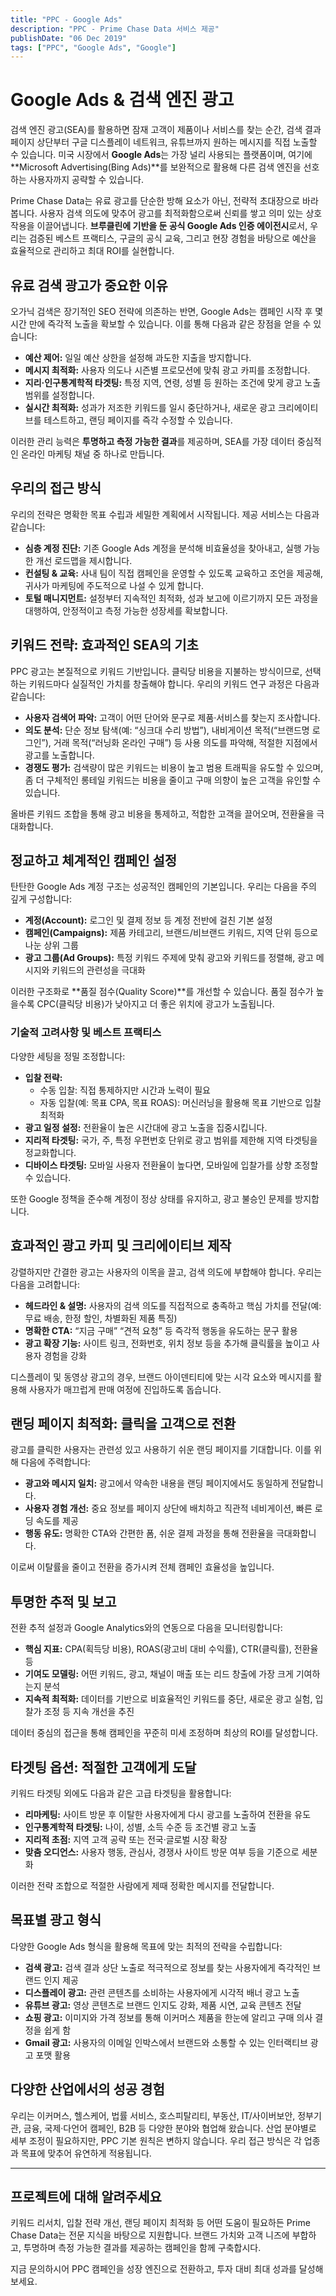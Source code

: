 ```yaml
---
title: "PPC - Google Ads"
description: "PPC - Prime Chase Data 서비스 제공"
publishDate: "06 Dec 2019"
tags: ["PPC", "Google Ads", "Google"]
---
```


# Google Ads & 검색 엔진 광고

검색 엔진 광고(SEA)를 활용하면 잠재 고객이 제품이나 서비스를 찾는 순간, 검색 결과 페이지 상단부터 구글 디스플레이 네트워크, 유튜브까지 원하는 메시지를 직접 노출할 수 있습니다. 미국 시장에서 **Google Ads**는 가장 널리 사용되는 플랫폼이며, 여기에 **Microsoft Advertising(Bing Ads)**를 보완적으로 활용해 다른 검색 엔진을 선호하는 사용자까지 공략할 수 있습니다.

Prime Chase Data는 유료 광고를 단순한 방해 요소가 아닌, 전략적 초대장으로 바라봅니다. 사용자 검색 의도에 맞추어 광고를 최적화함으로써 신뢰를 쌓고 의미 있는 상호작용을 이끌어냅니다. **브루클린에 기반을 둔 공식 Google Ads 인증 에이전시**로서, 우리는 검증된 베스트 프랙티스, 구글의 공식 교육, 그리고 현장 경험을 바탕으로 예산을 효율적으로 관리하고 최대 ROI를 실현합니다.

## 유료 검색 광고가 중요한 이유

오가닉 검색은 장기적인 SEO 전략에 의존하는 반면, Google Ads는 캠페인 시작 후 몇 시간 만에 즉각적 노출을 확보할 수 있습니다. 이를 통해 다음과 같은 장점을 얻을 수 있습니다:

- **예산 제어:** 일일 예산 상한을 설정해 과도한 지출을 방지합니다.
- **메시지 최적화:** 사용자 의도나 시즌별 프로모션에 맞춰 광고 카피를 조정합니다.
- **지리·인구통계학적 타겟팅:** 특정 지역, 연령, 성별 등 원하는 조건에 맞게 광고 노출 범위를 설정합니다.
- **실시간 최적화:** 성과가 저조한 키워드를 일시 중단하거나, 새로운 광고 크리에이티브를 테스트하고, 랜딩 페이지를 즉각 수정할 수 있습니다.

이러한 관리 능력은 **투명하고 측정 가능한 결과**를 제공하며, SEA를 가장 데이터 중심적인 온라인 마케팅 채널 중 하나로 만듭니다.

## 우리의 접근 방식

우리의 전략은 명확한 목표 수립과 세밀한 계획에서 시작됩니다. 제공 서비스는 다음과 같습니다:

- **심층 계정 진단:** 기존 Google Ads 계정을 분석해 비효율성을 찾아내고, 실행 가능한 개선 로드맵을 제시합니다.
- **컨설팅 & 교육:** 사내 팀이 직접 캠페인을 운영할 수 있도록 교육하고 조언을 제공해, 귀사가 마케팅에 주도적으로 나설 수 있게 합니다.
- **토털 매니지먼트:** 설정부터 지속적인 최적화, 성과 보고에 이르기까지 모든 과정을 대행하여, 안정적이고 측정 가능한 성장세를 확보합니다.

## 키워드 전략: 효과적인 SEA의 기초

PPC 광고는 본질적으로 키워드 기반입니다. 클릭당 비용을 지불하는 방식이므로, 선택하는 키워드마다 실질적인 가치를 창출해야 합니다. 우리의 키워드 연구 과정은 다음과 같습니다:

- **사용자 검색어 파악:** 고객이 어떤 단어와 문구로 제품·서비스를 찾는지 조사합니다.
- **의도 분석:** 단순 정보 탐색(예: “싱크대 수리 방법”), 내비게이션 목적(“브랜드명 로그인”), 거래 목적(“러닝화 온라인 구매”) 등 사용 의도를 파악해, 적절한 지점에서 광고를 노출합니다.
- **경쟁도 평가:** 검색량이 많은 키워드는 비용이 높고 범용 트래픽을 유도할 수 있으며, 좀 더 구체적인 롱테일 키워드는 비용을 줄이고 구매 의향이 높은 고객을 유인할 수 있습니다.

올바른 키워드 조합을 통해 광고 비용을 통제하고, 적합한 고객을 끌어오며, 전환율을 극대화합니다.

## 정교하고 체계적인 캠페인 설정

탄탄한 Google Ads 계정 구조는 성공적인 캠페인의 기본입니다. 우리는 다음을 주의 깊게 구성합니다:

- **계정(Account):** 로그인 및 결제 정보 등 계정 전반에 걸친 기본 설정
- **캠페인(Campaigns):** 제품 카테고리, 브랜드/비브랜드 키워드, 지역 단위 등으로 나눈 상위 그룹
- **광고 그룹(Ad Groups):** 특정 키워드 주제에 맞춰 광고와 키워드를 정렬해, 광고 메시지와 키워드의 관련성을 극대화

이러한 구조화로 **품질 점수(Quality Score)**를 개선할 수 있습니다. 품질 점수가 높을수록 CPC(클릭당 비용)가 낮아지고 더 좋은 위치에 광고가 노출됩니다.

### 기술적 고려사항 및 베스트 프랙티스

다양한 세팅을 정밀 조정합니다:

- **입찰 전략:**  
  - 수동 입찰: 직접 통제하지만 시간과 노력이 필요  
  - 자동 입찰(예: 목표 CPA, 목표 ROAS): 머신러닝을 활용해 목표 기반으로 입찰 최적화
- **광고 일정 설정:** 전환율이 높은 시간대에 광고 노출을 집중시킵니다.
- **지리적 타겟팅:** 국가, 주, 특정 우편번호 단위로 광고 범위를 제한해 지역 타겟팅을 정교화합니다.
- **디바이스 타겟팅:** 모바일 사용자 전환율이 높다면, 모바일에 입찰가를 상향 조정할 수 있습니다.

또한 Google 정책을 준수해 계정이 정상 상태를 유지하고, 광고 불승인 문제를 방지합니다.

## 효과적인 광고 카피 및 크리에이티브 제작

강렬하지만 간결한 광고는 사용자의 이목을 끌고, 검색 의도에 부합해야 합니다. 우리는 다음을 고려합니다:

- **헤드라인 & 설명:** 사용자의 검색 의도를 직접적으로 충족하고 핵심 가치를 전달(예: 무료 배송, 한정 할인, 차별화된 제품 특징)
- **명확한 CTA:** “지금 구매” “견적 요청” 등 즉각적 행동을 유도하는 문구 활용
- **광고 확장 기능:** 사이트 링크, 전화번호, 위치 정보 등을 추가해 클릭률을 높이고 사용자 경험을 강화

디스플레이 및 동영상 광고의 경우, 브랜드 아이덴티티에 맞는 시각 요소와 메시지를 활용해 사용자가 매끄럽게 판매 여정에 진입하도록 돕습니다.

## 랜딩 페이지 최적화: 클릭을 고객으로 전환

광고를 클릭한 사용자는 관련성 있고 사용하기 쉬운 랜딩 페이지를 기대합니다. 이를 위해 다음에 주력합니다:

- **광고와 메시지 일치:** 광고에서 약속한 내용을 랜딩 페이지에서도 동일하게 전달합니다.
- **사용자 경험 개선:** 중요 정보를 페이지 상단에 배치하고 직관적 네비게이션, 빠른 로딩 속도를 제공
- **행동 유도:** 명확한 CTA와 간편한 폼, 쉬운 결제 과정을 통해 전환율을 극대화합니다.

이로써 이탈률을 줄이고 전환을 증가시켜 전체 캠페인 효율성을 높입니다.

## 투명한 추적 및 보고

전환 추적 설정과 Google Analytics와의 연동으로 다음을 모니터링합니다:

- **핵심 지표:** CPA(획득당 비용), ROAS(광고비 대비 수익률), CTR(클릭률), 전환율 등
- **기여도 모델링:** 어떤 키워드, 광고, 채널이 매출 또는 리드 창출에 가장 크게 기여하는지 분석
- **지속적 최적화:** 데이터를 기반으로 비효율적인 키워드를 중단, 새로운 광고 실험, 입찰가 조정 등 지속 개선을 추진

데이터 중심의 접근을 통해 캠페인을 꾸준히 미세 조정하며 최상의 ROI를 달성합니다.

## 타겟팅 옵션: 적절한 고객에게 도달

키워드 타겟팅 외에도 다음과 같은 고급 타겟팅을 활용합니다:

- **리마케팅:** 사이트 방문 후 이탈한 사용자에게 다시 광고를 노출하여 전환을 유도
- **인구통계학적 타겟팅:** 나이, 성별, 소득 수준 등 조건별 광고 노출
- **지리적 초점:** 지역 고객 공략 또는 전국·글로벌 시장 확장
- **맞춤 오디언스:** 사용자 행동, 관심사, 경쟁사 사이트 방문 여부 등을 기준으로 세분화

이러한 전략 조합으로 적절한 사람에게 제때 정확한 메시지를 전달합니다.

## 목표별 광고 형식

다양한 Google Ads 형식을 활용해 목표에 맞는 최적의 전략을 수립합니다:

- **검색 광고:** 검색 결과 상단 노출로 적극적으로 정보를 찾는 사용자에게 즉각적인 브랜드 인지 제공
- **디스플레이 광고:** 관련 콘텐츠를 소비하는 사용자에게 시각적 배너 광고 노출
- **유튜브 광고:** 영상 콘텐츠로 브랜드 인지도 강화, 제품 시연, 교육 콘텐츠 전달
- **쇼핑 광고:** 이미지와 가격 정보를 통해 이커머스 제품을 한눈에 알리고 구매 의사 결정을 쉽게 함
- **Gmail 광고:** 사용자의 이메일 인박스에서 브랜드와 소통할 수 있는 인터랙티브 광고 포맷 활용

## 다양한 산업에서의 성공 경험

우리는 이커머스, 헬스케어, 법률 서비스, 호스피탈리티, 부동산, IT/사이버보안, 정부기관, 금융, 국제·다언어 캠페인, B2B 등 다양한 분야와 협업해 왔습니다. 산업 분야별로 세부 조정이 필요하지만, PPC 기본 원칙은 변하지 않습니다. 우리 접근 방식은 각 업종과 목표에 맞추어 유연하게 적용됩니다.

---

## 프로젝트에 대해 알려주세요

키워드 리서치, 입찰 전략 개선, 랜딩 페이지 최적화 등 어떤 도움이 필요하든 Prime Chase Data는 전문 지식을 바탕으로 지원합니다. 브랜드 가치와 고객 니즈에 부합하고, 투명하며 측정 가능한 결과를 제공하는 캠페인을 함께 구축합시다.

지금 문의하시어 PPC 캠페인을 성장 엔진으로 전환하고, 투자 대비 최대 성과를 달성해 보세요.